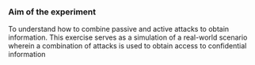 ### Aim of the experiment

To understand how to combine passive and active attacks to obtain
information. This exercise serves as a simulation of a real-world scenario
wherein a combination of attacks is used to obtain access to confidential
information